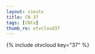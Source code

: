 ```yaml
--- 
layout: sieutv
title: CN 37
tags: [CNtv]
thumb_re: otvcloud37
---
```

{% include otvcloud key="37" %} 
